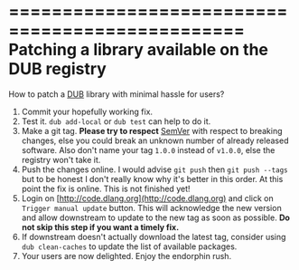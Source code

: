 ================================================
Patching a library available on the DUB registry
================================================

How to patch a [DUB](http://code.dlang.org/) library with minimal hassle for users?

  1. Commit your hopefully working fix.
  2. Test it. `dub add-local` or `dub test` can help to do it.
  3. Make a git tag. **Please try to respect** [SemVer](http://semver.org/) with respect to breaking changes, else you could break an unknown number of already released software. Also don't name your tag `1.0.0` instead of `v1.0.0`, else the registry won't take it.
  4. Push the changes online. I would advise `git push` then `git push --tags` but to be honest I don't really know why it's better in this order. At this point the fix is online. This is not finished yet!
  5. Login on [http://code.dlang.org](http://code.dlang.org) and click on `Trigger manual update` button. This will acknowledge the new version and allow downstream to update to the new tag as soon as possible. **Do not skip this step if you want a timely fix.**
  6. If downstream doesn't actually download the latest tag, consider using `dub clean-caches` to update the list of available packages.
  7. Your users are now delighted. Enjoy the endorphin rush.
